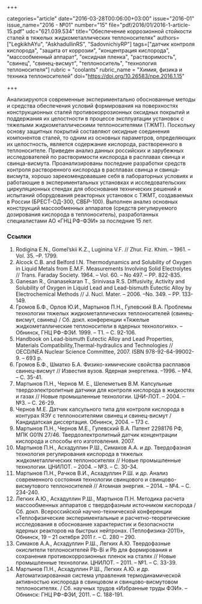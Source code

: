 +++

categories="article"
date="2016-03-28T00:06:00+03:00"
issue="2016-01"
issue_name="2016 - №01"
number="15"
file="pdf/2016/01/2016-1-article-15.pdf"
udc="621.039.534"
title="Обеспечение коррозионной стойкости сталей в тяжелых жидкометаллических теплоносителях"
authors=["LegkikhAYu", "AskhadullinRS", "SadovnichiyRP"]
tags=["датчик контроля кислорода", "защита от коррозии", "концентрация кислорода", "массообменный аппарат", "оксидная пленка", "растворимость", "свинец", "свинец-висмут", "теплоноситель", "технология теплоносителя"]
rubric = "coolants"
rubric_name = "Химия, физика и техника теплоносителей"
doi="https://doi.org/10.26583/npe.2016.1.15"

+++

Анализируются современные экспериментально обоснованные методы и средства обеспечения условий формирования на поверхностях конструкционных сталей противокоррозионных оксидных покрытий и поддержания их целостности в процессе эксплуатации установок с тяжелыми жидкометаллическими теплоносителями (ТЖМТ). Поскольку основу защитных покрытий составляют оксидные соединения компонентов сталей, то одним из основных параметров, определяющих их целостность, является содержание кислорода, растворенного в теплоносителе. Приведен анализ данных российских и зарубежных исследователей по растворимости кислорода в расплавах свинца и свинца-висмута. Проанализированы последние разработки средств контроля растворенного кислорода в расплавах свинца и свинца-висмута, хорошо зарекомендовавшие себя в лабораторных условиях и работающие в экспериментальных установках и исследовательских циркуляционных стендах для обоснования технических решений и испытаний оборудования реакторных установок с ТЖМТ, создаваемых в России (БРЕСТ-ОД-300, СВБР-100). Выполнен анализ основных конструкций массообменных аппаратов (средств регулируемого дозирования кислорода в теплоноситель), разработанных специалистами АО «ГНЦ РФ-ФЭИ» за последние 15 лет.

### Ссылки

1. Rodigina E.N., Gomel’skii K.Z., Luginina V.F. // Zhur. Fiz. Khim. – 1961. –Vol. 35. –P. 1799.
2. Alcock C.B. and Belford I.N. Thermodynamics and Solubility of Oxygen in Liquid Metals from E.M.F. Measurements Involving Solid Electrolytes // Trans. Faraday Society. 1964. – Vol. 60. – No 497. – PP. 822-835.
3. Ganesan R., Gnanasekaran T., Srinivasa R.S. Diffusivity, Activity and Solubility of Oxygen in Liquid Lead and Lead-bismuth Eutectic Alloy by Electrochemical Methods // J. Nucl. Mater. – 2006. –No. 349. – PP. 133-149.
4. Громов Б.Ф., Орлов Ю.И., Мартынов П.Н., Гулевский В.А. Проблемы технологии тяжелых жидкометаллических теплоносителей (свинец-висмут, свинец) / Сб. докл. конференции «Тяжелые жидкометаллические теплоносители в ядерных технологиях». – Обнинск, ГНЦ РФ-ФЭИ. 1999. – Т1. – С. 92-106.
5. Handbook on Lead-bismuth Eutectic Alloy and Lead Properties, Materials Compatibility,Thermal-hydraulics and Technologies // OECD/NEA Nuclear Science Committee, 2007. ISBN 978-92-64-99002-9. – 693 p.
6. Громов Б.Ф., Шматко Б.А. Физико-химические свойства расплавов свинец-висмут // Известия вузов. Ядерная энергетика. –1996. – №4. – С. 35-41.
7. Мартынов П.Н., Чернов М. Е., Шелеметьев В.М. Капсульные твердоэлектролитные датчики для контроля кислорода в жидкостях и газах // Новые промышленные технологии. ЦНИ-ЛОТ. – 2004. – №3. – С. 26-29.
8. Чернов М.Е. Датчик капсульного типа для контроля кислорода в контурах ЯЭУ с теплоносителями свинец и свинец-висмут / Кандидатская диссертация. Обнинск, 2004. – 173 с.
9. Мартынов П.Н., Чернов М.Е., Гулевский В.А. Патент 2298176 РФ, МПК G01N 27/46. Твердоэлектролитный датчик концентрации кислорода и способы его изготовления. 2007.
10. Мартынов П.Н., Асхадуллин Р.Ш., Симаков А.А. и др. Твердофазная технология регулирования кислорода в тяжелых жидкометаллических теплоносителях // Новые промышленные технологии. ЦНИЛОТ. – 2004. – №3. – С. 30-34.
11. Мартынов П.Н., Рачков В.И., Асхадуллин Р.Ш. и др. Анализ современного состояния технологии свинцового и свинцово-висмутового теплоносителей // Атомная энергия. – 2014. – №4. – С. 234-240.
12. Легких А.Ю., Асхадуллин Р.Ш., Мартынов П.Н. Методика расчета массообменных аппаратов с твердофазным источником кислорода / Сб. докл. Всероссийской научно-технической конференции «Теплофизические экспериментальные и расчетно-теоретические исследования в обоснование характеристик и безопасности ядерных реакторов на быстрых нейтронах. (Теплофизика-2011)», Обнинск, 19 – 21 октября 2011 г. – С. 280 – 290.
13. Симаков А.А., Асхадуллин Р.Ш., Легких А.Ю. Твердофазные окислители теплоносителей Pb-Bi и Pb для формирования и сохранения противокоррозионных пленок на сталях // Новые промышленные технологии. ЦНИЛОТ. – 2011. – №1. – С. 33-39.
14. Мартынов П.Н., Асхадуллин Р.Ш., Легких А.Ю. и др. Автоматизированная система управления термодинамической активностью кислорода в свинцовом и свинцово-висмутовом теплоносителях. / Сб. научных трудов «Избранные труды ФЭИ». – Обнинск: ГНЦ РФ-ФЭИ, 2011. – С. 188-191.